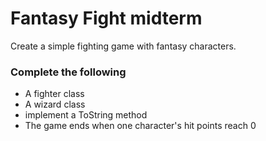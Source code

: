 # Fantasy Fight midterm

Create a simple fighting game with fantasy characters.

### Complete the following
- A fighter class
- A wizard class
- implement a ToString method
- The game ends when one character's hit points reach 0
